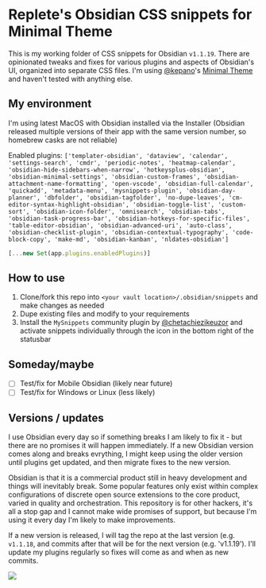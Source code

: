 # Replete's Obsidian CSS snippets for Minimal Theme

This is my working folder of CSS snippets for Obsidian `v1.1.19`. There are opinionated tweaks and fixes for various plugins and aspects of Obsidian's UI, organized into separate CSS files. I'm using [@kepano](https://github.com/kepan)'s [Minimal Theme](https://github.com/kepano/obsidian-minimal) and haven't tested with anything else.

## My environment

I'm using latest MacOS with Obsidian installed via the Installer (Obsidian released multiple versions of their app with the same version number, so homebrew casks are not reliable)

Enabled plugins: `['templater-obsidian', 'dataview', 'calendar', 'settings-search', 'cmdr', 'periodic-notes', 'heatmap-calendar', 'obsidian-hide-sidebars-when-narrow', 'hotkeysplus-obsidian', 'obsidian-minimal-settings', 'obsidian-custom-frames', 'obsidian-attachment-name-formatting', 'open-vscode', 'obsidian-full-calendar', 'quickadd', 'metadata-menu', 'mysnippets-plugin', 'obsidian-day-planner', 'dbfolder', 'obsidian-tagfolder', 'no-dupe-leaves', 'cm-editor-syntax-highlight-obsidian', 'obsidian-toggle-list', 'custom-sort', 'obsidian-icon-folder', 'omnisearch', 'obsidian-tabs', 'obsidian-task-progress-bar', 'obsidian-hotkeys-for-specific-files', 'table-editor-obsidian', 'obsidian-advanced-uri', 'auto-class', 'obsidian-checklist-plugin', 'obsidian-contextual-typography', 'code-block-copy', 'make-md', 'obsidian-kanban', 'nldates-obsidian']`

```js
[...new Set(app.plugins.enabledPlugins)]
```

## How to use

1. Clone/fork this repo into `<your vault location>/.obsidian/snippets` and make changes as needed
2. Dupe existing files and modify to your requirements
3. Install the `MySnippets` community plugin by [@chetachiezikeuzor](https://github.com/chetachiezikeuzor) and activate snippets individually through the icon in the bottom right of the statusbar

## Someday/maybe
- [ ] Test/fix for Mobile Obsidian (likely near future)
- [ ] Test/fix for Windows or Linux (less likely)

## Versions / updates

I use Obsidian every day so if something breaks I am likely to fix it - but there are no promises it will happen immediately. If a new Obsidian version comes along and breaks evrything, I might keep using the older version until plugins get updated, and then migrate fixes to the new version.

Obsidian is that it is a commercial product still in heavy development and things will inevitably break. Some popular features only exist within complex configurations of discrete open source extensions to the core product, varied in quality and orchestration. This repository is for other hackers, it's all a stop gap and I cannot make wide promises of support, but because I'm using it every day I'm likely to make improvements.

If a new version is released, I will tag the repo at the last version (e.g. `v1.1.18`, and commits after that will be for the next version (e.g. 'v1.1.19'). I'll update my plugins regularly so fixes will come as and when as new commits.

<a href="https://www.buymeacoffee.com/replete"><img src="https://img.buymeacoffee.com/button-api/?text=Buy me a coffee&emoji=&slug=replete&button_colour=6a8695&font_colour=ffffff&font_family=Poppins&outline_colour=000000&coffee_colour=FFDD00"></a>